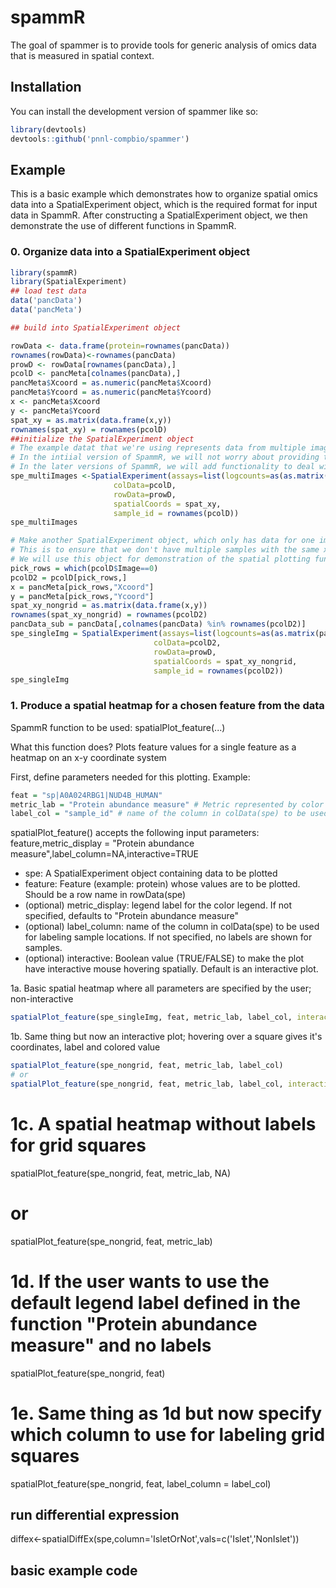 
# spammR

<!-- badges: start -->
<!-- badges: end -->

The goal of spammer is to provide tools for generic analysis of omics data that is measured in spatial context. 

## Installation

You can install the development version of spammer like so:

``` r
library(devtools)
devtools::github('pnnl-compbio/spammer')
```

## Example

This is a basic example which demonstrates how to organize spatial omics data into a SpatialExperiment object, which is the required format for input data in SpammR. After constructing a SpatialExperiment object, we then demonstrate the use of different functions in SpammR. 

### 0. Organize data into a SpatialExperiment object

``` r
library(spammR)
library(SpatialExperiment)
## load test data
data('pancData')
data('pancMeta')

## build into SpatialExperiment object

rowData <- data.frame(protein=rownames(pancData))
rownames(rowData)<-rownames(pancData)
prowD <- rowData[rownames(pancData),]
pcolD <- pancMeta[colnames(pancData),]
pancMeta$Xcoord = as.numeric(pancMeta$Xcoord)
pancMeta$Ycoord = as.numeric(pancMeta$Ycoord)
x <- pancMeta$Xcoord
y <- pancMeta$Ycoord
spat_xy = as.matrix(data.frame(x,y))
rownames(spat_xy) = rownames(pcolD)
##initialize the SpatialExperiment object
# The example datat that we're using represents data from multiple images in an experiment.
# In the intiial version of SpammR, we will not worry about providing tools for analyzing data from multiple images.
# In the later versions of SpammR, we will add functionality to deal with data from multiple images.
spe_multiImages <-SpatialExperiment(assays=list(logcounts=as(as.matrix(pancData),'dgCMatrix')),
                       colData=pcolD,
                       rowData=prowD,
                       spatialCoords = spat_xy,
                       sample_id = rownames(pcolD))
spe_multiImages

# Make another SpatialExperiment object, which only has data for one image (I picked image 0)
# This is to ensure that we don't have multiple samples with the same x,y coordinates
# We will use this object for demonstration of the spatial plotting functionality in SpammR for data from a single image.
pick_rows = which(pcolD$Image==0)
pcolD2 = pcolD[pick_rows,]
x = pancMeta[pick_rows,"Xcoord"]
y = pancMeta[pick_rows,"Ycoord"]
spat_xy_nongrid = as.matrix(data.frame(x,y))
rownames(spat_xy_nongrid) = rownames(pcolD2)
pancData_sub = pancData[,colnames(pancData) %in% rownames(pcolD2)]
spe_singleImg = SpatialExperiment(assays=list(logcounts=as(as.matrix(pancData_sub),'dgCMatrix')),
                                colData=pcolD2,
                                rowData=prowD,
                                spatialCoords = spat_xy_nongrid,
                                sample_id = rownames(pcolD2))
spe_singleImg
```


### 1. Produce a spatial heatmap for a chosen feature from the data
SpammR function to be used: spatialPlot_feature(...)

What this function does? Plots feature values for a single feature as a heatmap on an x-y coordinate system

First, define parameters needed for this plotting. Example:
``` r
feat = "sp|A0A024RBG1|NUD4B_HUMAN"
metric_lab = "Protein abundance measure" # Metric represented by color scale; this will be used as the legend label
label_col = "sample_id" # name of the column in colData(spe) to be used for labeling sample locations
```
spatialPlot_feature() accepts the following input parameters:
feature,metric_display = "Protein abundance measure",label_column=NA,interactive=TRUE
- spe: A SpatialExperiment object containing data to be plotted
- feature: Feature (example: protein) whose values are to be plotted. Should be a row name in rowData(spe)
- (optional) metric_display: legend label for the color legend. If not specified, defaults to "Protein abundance measure"
- (optional) label_column: name of the column in colData(spe) to be used for labeling sample locations. If not specified, no labels are shown for samples.
- (optional) interactive: Boolean value (TRUE/FALSE) to make the plot have interactive mouse hovering spatially. Default is an interactive plot.
  
1a. Basic spatial heatmap where all parameters are specified by the user; non-interactive
``` r
spatialPlot_feature(spe_singleImg, feat, metric_lab, label_col, interactive = FALSE) # Grid squares can only be labeled when the plot is not interactive.
```
1b. Same thing but now an interactive plot; hovering over a square gives it's coordinates, label and colored value
``` r
spatialPlot_feature(spe_nongrid, feat, metric_lab, label_col)
# or
spatialPlot_feature(spe_nongrid, feat, metric_lab, label_col, interactive = TRUE)
``` 
# 1c. A spatial heatmap without labels for grid squares
spatialPlot_feature(spe_nongrid, feat, metric_lab, NA)
# or
spatialPlot_feature(spe_nongrid, feat, metric_lab)
# 1d. If the user wants to use the default legend label defined in the function "Protein abundance measure" and no labels
spatialPlot_feature(spe_nongrid, feat)
# 1e. Same thing as 1d but now specify which column to use for labeling grid squares
spatialPlot_feature(spe_nongrid, feat, label_column = label_col) 


## run differential expression

diffex<-spatialDiffEx(spe,column='IsletOrNot',vals=c('Islet','NonIslet'))

## basic example code
```

